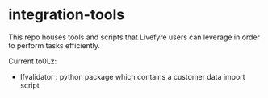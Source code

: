 integration-tools
=================

This repo houses tools and scripts that Livefyre users can leverage in order to perform tasks efficiently.

Current to0Lz:
- lfvalidator : python package which contains a customer data import script
